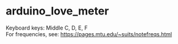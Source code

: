 # arduino_love_meter

Keyboard keys: Middle C, D, E, F  
For frequencies, see: https://pages.mtu.edu/~suits/notefreqs.html
